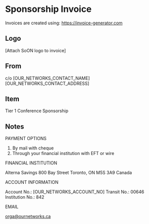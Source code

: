 # Sponsorship Invoice

Invoices are created using: https://invoice-generator.com

## Logo

[Attach SoON logo to invoice]

## From

c/o [OUR_NETWORKS_CONTACT_NAME]
[OUR_NETWORKS_CONTACT_ADDRESS]

## Item

Tier 1 Conference Sponsorship

## Notes

PAYMENT OPTIONS

1. By mail with cheque
2. Through your financial institution with EFT or wire

FINANCIAL INSTITUTION

Alterna Savings
800 Bay Street
Toronto, ON M5S 3A9
Canada

ACCOUNT INFORMATION

Account No.: [OUR_NETWORKS_ACCOUNT_NO]
Transit No.: 00646
Institution No.: 842

EMAIL

orga@ournetworks.ca
